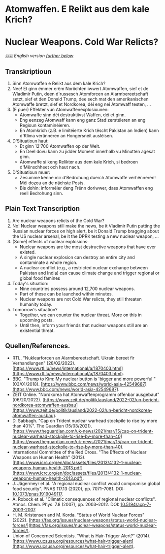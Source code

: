 # Atomwaffen. E Relikt aus dem kale Krich?
# Nuclear Weapons. Cold War Relicts?
_:gb: English version [further below](#plain-text-transcription)_

## Transkriptioun
1. Sinn Atomwaffen e Relikt aus dem kale Krich?
2. Nee! Et ginn ëmmer erëm Noriichten iwwert Atomwaffen, sief et de Wladimir Putin, deen d'russesch Atomforcen an Alarmbereetschaft setzt, sief et den Donald Trump, dee sech mat den amerikanischen Atomwaffe bretzt, sief et Nordkorea, déi eng nei Atomwaff testen, ...
3. (E puer) Effekter vun Atomwaffenexplosiounen:
   - Atomwaffe sinn déi destruktiivst Waffen, déi et ginn.
   - Eng eenzeg Atomwaff kann eng ganz Stad zerstéieren an eng Regioun kontaminéieren.
   - En Atomkrich (z.B. e limitéierte Krich tëscht Pakistan an Indien) kann d'Klima veränneren an Hongersnéit ausléisen.
4. D'Situatioun haut:
   - Et ginn 12'700 Atomwaffen op der Welt.
   - En Deel dovu kann zu jidder Moment innerhalb vu Minutten agesat ginn.
   - Atomwaffe si keng Relikter aus dem kale Krich, si bedroen d'Mënschheet och haut nach.
5. D'Situatioun muer:
   - Zesumme kënne mir d'Bedrohung duerch Atomwaffe verhënneren! Méi dozou an de nächste Posts.
   - Bis dohin: informéier deng Frënn doriwwer, dass Atomwaffen eng reell Bedrohung sinn.

## Plain Text Transcription
1. Are nuclear weapons relicts of the Cold War?
2. No! Nuclear weapons still make the news, be it Vladimir Putin putting the Russian nuclear forces on high alert, be it Donald Trump bragging about the US nuclear arsenal, be it the DPRK testing a new nuclear weapon, ...
3. (Some) effects of nuclear explosions:
   - Nuclear weapons are the most destructive weapons that have ever existed.
   - A single nuclear explosion can destroy an entire city and contaminate a whole region.
   - A nuclear conflict (e.g., a restricted nuclear exchange between Pakistan and India) can cause climate change and trigger regional or global food famines
4. Today's situation:
   - Nine countries possess around 12,700 nuclear weapons.
   - Part of these can be launched within minutes.
   - Nuclear weapons are not Cold War relicts, they still threaten humanity today.
5. Tomorrow's situation?
   - Together, we can counter the nuclear threat. More on this in upcoming posts.
   - Until then, inform your friends that nuclear weapons still are an existential threat.

## Quellen/References.
- RTL. "Nuklearforcen an Alarmbereetschaft. Ukrain bereet fir Verhandlungen" (28/02/2022). [https://www.rtl.lu/news/international/a/1870403.html](https://www.rtl.lu/news/international/a/1870403.html).
- BBC. "Trump to Kim: My nuclear button is 'bigger and more powerful'" (03/01/2018). [https://www.bbc.com/news/world-asia-42549687](https://www.bbc.com/news/world-asia-42549687).
- ZEIT Online. "Nordkorea hat Atomwaffenprogramm offenbar ausgebaut" (06/20/2022). [https://www.zeit.de/politik/ausland/2022-02/un-bericht-nordkorea-atomwaffen-ausbau](https://www.zeit.de/politik/ausland/2022-02/un-bericht-nordkorea-atomwaffen-ausbau).
- D. Sabbagh. "Cap on Trident nuclear warhead stockpile to rise by more than 40%". The Guardian (15/03/2021). [https://www.theguardian.com/uk-news/2021/mar/15/cap-on-trident-nuclear-warhead-stockpile-to-rise-by-more-than-40](https://www.theguardian.com/uk-news/2021/mar/15/cap-on-trident-nuclear-warhead-stockpile-to-rise-by-more-than-40).
- International Committee of the Red Cross. "The Effects of Nuclear Weapons on Human Health" (2013). [https://www.icrc.org/en/doc/assets/files/2013/4132-1-nuclear-weapons-human-health-2013.pdf](https://www.icrc.org/en/doc/assets/files/2013/4132-1-nuclear-weapons-human-health-2013.pdf).
- J. Jägermeyr et al. "A regional nuclear conflict would compromise global food security". PNAS 117.13 (2020), pp. 7071–7081. DOI: [10.1073/pnas.1919049117](https://www.doi.org/10.1073/pnas.1919049117).
- A. Robock et al. "Climatic consequences of regional nuclear conflicts". Atmos. Chem. Phys. 7.8 (2007), pp. 2003–2012. DOI: [10.5194/acp-7-2003-2007](https://www.doi.org/10.5194/acp-7-2003-2007).
- H. M. Kristensen and M. Korda. "Status of World Nuclear Forces" (2022). [https://fas.org/issues/nuclear-weapons/status-world-nuclear-forces/](https://fas.org/issues/nuclear-weapons/status-world-nuclear-forces/).
- Union of Concerned Scientists. "What is Hair-Trigger Alert?" (2014). [https://www.ucsusa.org/resources/what-hair-trigger-alert](https://www.ucsusa.org/resources/what-hair-trigger-alert).
